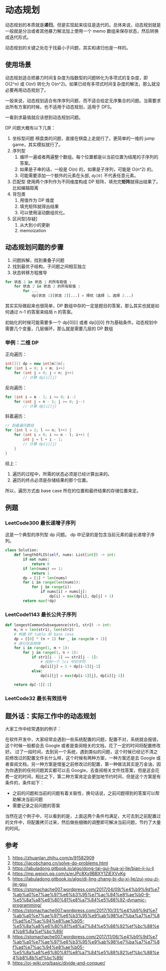 # 动态规划

动态规划的本质就是**递归**，但是实现起来往往是迭代的。总体来说，动态规划就是一般就是分治或者其他暴力解法加上使用一个 memo 数组来保存状态，然后转换成迭代形式。

动态规划的关键之处在于找最小子问题，其实和递归也是一样的。

## 使用场景

动态规划适合把暴力时间复杂度为指数型的问题转化为多项式的复杂度，即 O(2^n) 或 O(n!) 转化为 O(n^2)。如果已经有多项式时间复杂度的解法，那么就没必要再用动态规划了。

一般来说，动态规划适合有序序列问题，而不适合给定无序集合的问题。当需要求出所有方案的时候，也不适用于动态规划，适用于 DFS。

一看到求最值就应该想到动态规划问题。

DP 问题大概有以下几类：

1. 坐标型问题
    棋盘类的问题，直接在棋盘上走就行了。更简单的一维的 jump game，其实模拟就行了。
2. 序列型
    1. 循环一遍或者两遍整个数组。每个位置都是以当前位置为结尾的子序列的答案。
    2. 如果是子串的话，一般是 O(n) 的，如果是子序列，可能是 O(n^2) 的。
    3. 可能需要添加一个额外的元素在头部, `dp[0]` 不代表任意元素。
3. 匹配型 
    使用两个序列作为不同维度构成 DP 矩阵，填充完**矩阵**就得出结果了。比如编辑距离
4. 背包类
    1. 用值作为 DP 维度
    2. 填充矩阵就得出结果
    3. 可以使用滚动数组优化。
5. 区间型[存疑]
    1. 从大到小的更新
    2. memoization

## 动态规划问题的步骤

1. 问题拆解，找到重叠子问题
2. 找到最优子结构，子问题之间相互独立
3. 状态转移方程推导

```py
for 状态 1 in 状态 1 的所有取值 :
    for 状态 2 in 状态 2 的所有取值 :
        for ...
            dp[状态 1][状态 2][...] = 择优（选择 1，选择 2...)
```

其实实际做起来也很简单，DP 数组中存的一定是题目的答案，那么其实也就是如何通过 n-1 的答案来结局 n 的答案。

初始化的时候可能需要多一个 dp[0][i] 或者 dp[i][0] 作为基础条件。动态规划中需要几个变量，几层循环，那么就是需要几层的 DP 数组

### 举例：二维 DP

正向遍历：

```C++
int[][] dp = new int[m][n];
for (int i = 0; i < m; i++)
    for (int j = 0; j < n; j++)
        // 计算 dp[i][j]
```

反向遍历：

```C++
for (int i = m - 1; i >= 0; i--)
    for (int j = n - 1; j >= 0; j--)
        // 计算 dp[i][j]
```

斜着遍历：

```C++
// 斜着遍历数组
for (int l = 2; l <= n; l++) {
    for (int i = 0; i <= n - l; i++) {
        int j = l + i - 1;
        // 计算 dp[i][j]
    }
}
```

综上：

1. 遍历的过程中，所需的状态必须是已经计算出来的。
2. 遍历的终点必须是存储结果的那个位置。

所以，遍历方式由 base case 所在的位置和最终结果的存储位置来定。

## 例题

### LeetCode300 最长递增子序列

这是一个典型的序列型 dp 问题。 dp 中记录的是包含当前元素的最长递增子序列。

```Python
class Solution:
    def lengthOfLIS(self, nums: List[int]) -> int:
        if not nums:
            return 0
        if len(nums) == 1:
            return 1
        dp = [1] * len(nums)
        for i in range(len(nums)):
            for j in range(i):
                if nums[i] > nums[j]:
                    dp[i] = max(dp[i], dp[j] + 1)
        return max(*dp)
```

### LeetCode1143 最长公共子序列

```Python
def longestCommonSubsequence(str1, str2) -> int:
    m, n = len(str1), len(str2)
    # 构建 DP table 和 base case
    dp = [[0] * (n + 1) for _ in range(m + 1)]
    # 进行状态转移
    for i in range(1, m + 1):
        for j in range(1, n + 1):
            if str1[i - 1] == str2[j - 1]:
                # 找到一个 lcs 中的字符
                dp[i][j] = 1 + dp[i-1][j-1]
            else:
                dp[i][j] = max(dp[i-1][j], dp[i][j-1])
        
    return dp[-1][-1]
```

### LeetCode32 最长有效括号

## 题外话：实际工作中的动态规划

大家工作中经常遇到的例子：

在软件开发中，大家经常会遇到一些系统配置的问题，配置不对，系统就会报错，这个时候一般都会去 Google 或者是查阅相关的文档，花了一定的时间将配置修改好。
过了一段时间，去到另一个系统，遇到类似的问题，这个时候已经记不清之前修改过的配置文件长什么样，这个时候有两种方案，一种方案还是去 Google 或者查阅文档，另一种方案是借鉴之前修改过的配置，第一种做法其实是万金油，因为你遇到的任何问题其实都可以去 Google，去查阅相关文件找答案，但是这会花费一定的时间，相比之下，第二种方案肯定会更加地节约时间，但是这个方案是有条件的，条件如下：

- 之前的问题和当前的问题有着关联性，换句话说，之前问题得到的答案可以帮助解决当前问题
- 需要记录之前问题的答案

当然在这个例子中，可以看到的是，上面这两个条件均满足，大可去到之前配置过的文件中，将配置拷贝过来，然后做些细微的调整即可解决当前问题，节约了大量的时间。

## 参考

1. https://zhuanlan.zhihu.com/p/91582909
2. https://jacobchang.cn/solve-dp-problems.html
3. https://labuladong.gitbook.io/algo/dong-tai-gui-hua-xi-lie/bian-ji-ju-li
4. https://mp.weixin.qq.com/s/erJPc8Xx9BBXY1ZiEXVvKg
5. https://labuladong.gitbook.io/algo/di-ling-zhang-bi-du-xi-lie/zui-you-zi-jie-gou
6. https://stomachache007.wordpress.com/2017/04/09/%e4%b9%9d%e7%ab%a0%e7%ae%97%e6%b3%95%e7%ac%94%e8%ae%b0-9-%e5%8a%a8%e6%80%81%e8%a7%84%e5%88%92-dynamic-programming/
7. https://stomachache007.wordpress.com/2017/10/31/%e4%b9%9d%e7%ab%a0%e7%ae%97%e6%b3%95%e9%ab%98%e7%ba%a7%e7%8f%ad%e7%ac%94%e8%ae%b05-%e5%8a%a8%e6%80%81%e8%a7%84%e5%88%92%ef%bc%88%e4%b8%8a%ef%bc%89/
8. https://stomachache007.wordpress.com/2017/11/06/%e4%b9%9d%e7%ab%a0%e7%ae%97%e6%b3%95%e9%ab%98%e7%ba%a7%e7%8f%ad%e7%ac%94%e8%ae%b05-%e5%8a%a8%e6%80%81%e8%a7%84%e5%88%92%ef%bc%88%e4%b8%8b%ef%bc%89/
9. https://oi-wiki.org/basic/divide-and-conquer/